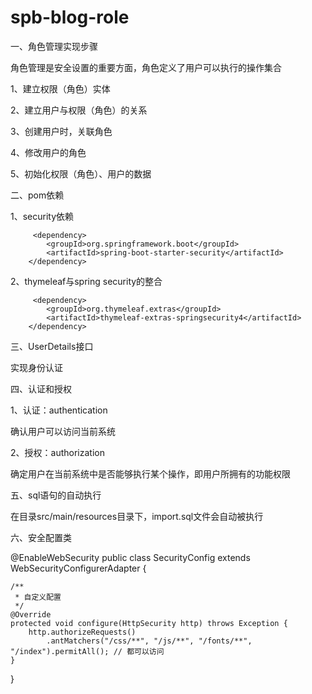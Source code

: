 # spb-blog-role

一、角色管理实现步骤

角色管理是安全设置的重要方面，角色定义了用户可以执行的操作集合

1、建立权限（角色）实体

2、建立用户与权限（角色）的关系

3、创建用户时，关联角色

4、修改用户的角色

5、初始化权限（角色）、用户的数据

二、pom依赖

1、security依赖

   		 <dependency>
			<groupId>org.springframework.boot</groupId>
			<artifactId>spring-boot-starter-security</artifactId>
		</dependency>
    
2、thymeleaf与spring security的整合

   		 <dependency>
			<groupId>org.thymeleaf.extras</groupId>
			<artifactId>thymeleaf-extras-springsecurity4</artifactId>
		</dependency>
    
 三、UserDetails接口
 
 实现身份认证
 
 四、认证和授权
 
 1、认证：authentication
 
 确认用户可以访问当前系统
 
 2、授权：authorization
 
 确定用户在当前系统中是否能够执行某个操作，即用户所拥有的功能权限
 
 五、sql语句的自动执行
 
 在目录src/main/resources目录下，import.sql文件会自动被执行
 
 六、安全配置类
 
@EnableWebSecurity
public class SecurityConfig extends WebSecurityConfigurerAdapter {
	
	/**
     * 自定义配置
     */
    @Override
    protected void configure(HttpSecurity http) throws Exception {
        http.authorizeRequests()
            .antMatchers("/css/**", "/js/**", "/fonts/**", "/index").permitAll(); // 都可以访问
    }
}
 
 
 
 
 
 
